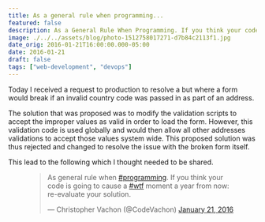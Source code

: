 ```yaml
---
title: As a general rule when programming...
featured: false
description: As a General Rule When Programming. If you think your code is going to cause a WTF moment a year from now re-evaluate your solution.
image: ./../../assets/blog/photo-1512758017271-d7b84c2113f1.jpg
date_orig: 2016-01-21T16:00:00.000-05:00
date: 2016-01-21
draft: false
tags: ["web-development", "devops"]
---
```


Today I received a request to production to resolve a but where a form would break if an invalid country code was passed in as part of an address.

The solution that was proposed was to modify the validation scripts to accept the improper values as valid in order to load the form. However, this validation code is used globally and would then allow all other addresses validations to accept those values system wide. This proposed solution was thus rejected and changed to resolve the issue with the broken form itself.

This lead to the following which I thought needed to be shared.

<figure class="kg-card kg-embed-card"><blockquote class="twitter-tweet"><p lang="en" dir="ltr">As general rule when <a href="https://twitter.com/hashtag/programming?src=hash&amp;%3Bref_src=twsrc%5Etfw&amp;ref=blog.christophervachon.com">#programming</a>. If you think your code is going to cause a <a href="https://twitter.com/hashtag/wtf?src=hash&amp;%3Bref_src=twsrc%5Etfw&amp;ref=blog.christophervachon.com">#wtf</a> moment a year from now: re-evaluate your solution.</p>— Christopher Vachon (@CodeVachon) <a href="https://twitter.com/codevachon/status/690273905433538561?ref_src=twsrc%5Etfw&amp;ref=blog.christophervachon.com">January 21, 2016</a></blockquote><script async="" src="https://platform.twitter.com/widgets.js" charset="utf-8"></script></figure>
